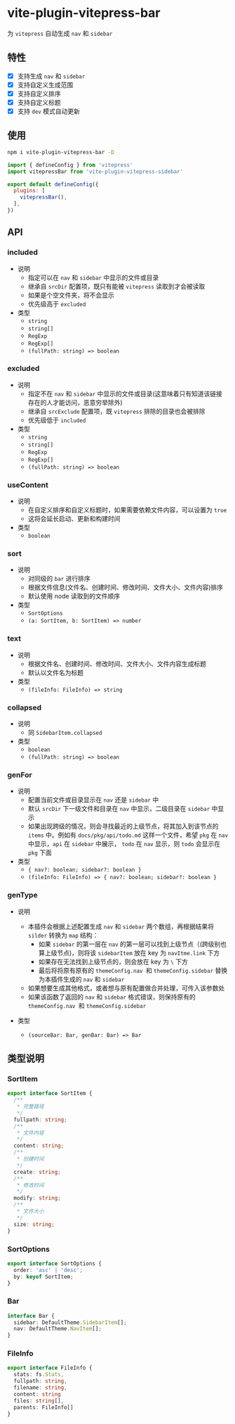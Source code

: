 # vite-plugin-vitepress-bar

为 `vitepress` 自动生成 `nav` 和 `sidebar`

## 特性

- [X] 支持生成 `nav` 和 `sidebar`
- [X] 支持自定义生成范围
- [X] 支持自定义排序
- [X] 支持自定义标题
- [X] 支持 `dev` 模式自动更新

## 使用

```bash
npm i vite-plugin-vitepress-bar -D
```

```js
import { defineConfig } from 'vitepress'
import vitepressBar from 'vite-plugin-vitepress-sidebar'

export default defineConfig({
  plugins: [
    vitepressBar(),
  ],
})
```

## API

### included

- 说明
  - 指定可以在 `nav` 和 `sidebar` 中显示的文件或目录
  - 继承自 `srcDir` 配置项，既只有能被 `vitepress` 读取到才会被读取
  - 如果是个空文件夹，将不会显示
  - 优先级高于 `excluded`
- 类型
  - `string`
  - `string[]`
  - `RegExp`
  - `RegExp[]`
  - `(fullPath: string) => boolean`

### excluded

- 说明
  - 指定不在 `nav` 和 `sidebar` 中显示的文件或目录(这意味着只有知道该链接存在的人才能访问，恶意穷举除外)
  - 继承自 `srcExclude` 配置项，既 `vitepress` 排除的目录也会被排除
  - 优先级低于 `included`
- 类型
  - `string`
  - `string[]`
  - `RegExp`
  - `RegExp[]`
  - `(fullPath: string) => boolean`

### useContent

- 说明
  - 在自定义排序和自定义标题时，如果需要依赖文件内容，可以设置为 `true`
  - 这将会延长启动、更新和构建时间
- 类型
  - `boolean`

### sort

- 说明
  - 对同级的 `bar` 进行排序
  - 根据文件信息(文件名、创建时间、修改时间、文件大小、文件内容)排序
  - 默认使用 node 读取到的文件顺序
- 类型
  - `SortOptions`
  - `(a: SortItem, b: SortItem) => number`

### text

- 说明
  - 根据文件名、创建时间、修改时间、文件大小、文件内容生成标题
  - 默认以文件名为标题
- 类型
  - `(fileInfo: FileInfo) => string`

### collapsed

- 说明
  - 同 `SidebarItem.collapsed`
- 类型
  - `boolean`
  - `(fullPath: string) => boolean`

### genFor

- 说明
  - 配置当前文件或目录显示在 `nav` 还是 `sidebar` 中
  - 默认 `srcDir` 下一级文件和目录在 `nav` 中显示，二级目录在 `sidebar` 中显示
  - 如果出现跨级的情况，则会寻找最近的上级节点，将其加入到该节点的 `items` 中。例如有 `docs/pkg/api/todo.md` 这样一个文件，希望 `pkg` 在 `nav` 中显示，`api` 在 `sidebar` 中展示， `todo` 在 `nav` 显示，则 `todo`  会显示在 `pkg` 下面
- 类型
  - `{ nav?: boolean; sidebar?: boolean }`
  - `(fileInfo: FileInfo) => { nav?: boolean; sidebar?: boolean }`

### genType

- 说明

  - 本插件会根据上述配置生成 `nav` 和 `sidebar` 两个数组，再根据结果将 `silder` 转换为 `map` 结构：
    - 如果 `sidebar` 的第一层在 `nav` 的第一层可以找到上级节点（(跨级别也算上级节点)，则将该 `sidebarItem` 放在 key 为 `navItme.link` 下方
    - 如果存在无法找到上级节点的，则会放在 key 为 `\` 下方
    - 最后将将原有原有的 `themeConfig.nav `和 `themeConfig.sidebar` 替换为本插件生成的 `nav` 和 `sidebar`
  - 如果想要生成其他格式，或者想与原有配置做合并处理，可传入该参数处
  - 如果该函数了返回的 `nav` 和 `sidebar` 格式错误，则保持原有的 `themeConfig.nav `和 `themeConfig.sidebar`
- 类型

  - `(sourceBar: Bar, genBar: Bar) => Bar`

## 类型说明

### SortItem

```ts
export interface SortItem {
  /**
   * 完整路径
   */
  fullpath: string;
  /**
   * 文件内容
   */
  content: string;
  /**
   * 创建时间
   */
  create: string;
  /**
   * 修改时间
   */
  modify: string;
  /**
   * 文件大小
   */
  size: string;
}
```

### SortOptions

```ts
export interface SortOptions {
  order: 'asc' | 'desc';
  by: keyof SortItem;
}
```

### Bar

```ts
interface Bar {
  sidebar: DefaultTheme.SidebarItem[];
  nav: DefaultTheme.NavItem[];
}
```

### FileInfo

```ts
export interface FileInfo {
  stats: fs.Stats,
  fullpath: string,
  filename: string,
  content: string
  files: string[],
  parents: FileInfo[]
}
```
